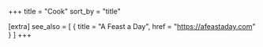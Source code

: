 +++
title = "Cook"
sort_by = "title"

[extra]
see_also = [
    { title = "A Feast a Day", href = "https://afeastaday.com" }
]
+++

